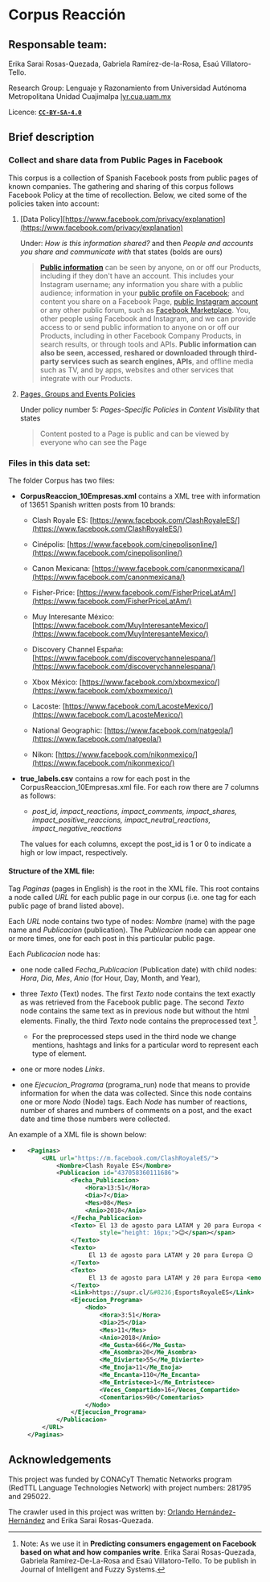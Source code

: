 # Corpus Reacción

## Responsable team:

Erika Sarai Rosas-Quezada, Gabriela Ramírez-de-la-Rosa, Esaú Villatoro-Tello.

Research Group: Lenguaje y Razonamiento from Universidad Autónoma Metropolitana Unidad Cuajimalpa [lyr.cua.uam.mx](http://lyr.cua.uam.mx)

Licence: [**`CC-BY-SA-4.0`**](https://creativecommons.org/licenses/by-sa/4.0/) 

## Brief description

### Collect and share data from Public Pages in Facebook

This corpus is a collection of Spanish Facebook posts from public pages of known companies. The gathering and sharing of this corpus follows Facebook Policy at the time of recollection. Below, we cited some of the policies taken into account:

1. [Data Policy][https://www.facebook.com/privacy/explanation](https://www.facebook.com/privacy/explanation)
   
   Under: *How is this information shared?* and then *People and accounts you share and communicate with* that states (bolds are ours)
   
   > **[Public information](https://www.facebook.com/help/203805466323736?ref=dp)** can be seen by anyone, on or off our Products, including if they don't have an account. This includes your Instagram username; any information you share with a public audience; information in your [public profile on Facebook](https://www.facebook.com/help/203805466323736?ref=dp); and content you share on a Facebook Page, [public Instagram account](https://l.facebook.com/l.php?u=https%3A%2F%2Fhelp.instagram.com%2F448523408565555%3Fref%3Ddp&h=AT3mch0p_K-9n-FqVgCT3-_IyVeeScZj2PcAgiTjWc9PyI69iS2qYWqDqhZnwfUhQFiSp5x9yqHY8MD4m7iLWFrezIj6Dt-CSyT3ugQXCoFzvBq61-n2IgH_5WLEeQ_U2d-6bZY31QkJ5lerHYNprbQX-ErTZQ) or any other public forum, such as [Facebook Marketplace](https://www.facebook.com/marketplace). You, other people using Facebook and Instagram, and we can provide access to or send public information to anyone on or off our Products, including in other Facebook Company Products, in search results, or through tools and APIs. **Public information can also be seen, accessed, reshared or downloaded through third-party services such as search engines, APIs**, and offline media such as TV, and by apps, websites and other services that integrate with our Products.

2. [Pages, Groups and Events Policies](https://www.facebook.com/privacy/explanation)
   
   Under policy number 5: *Pages-Specific Policies* in *Content Visibility* that states 
   
   > Content posted to a Page is public and can be viewed by everyone who can see the Page

### Files in this data set:

The folder Corpus has two files:

* **CorpusReaccion_10Empresas.xml** contains a XML tree with information of 13651 Spanish written posts from 10 brands:
  
  * Clash Royale ES: [https://www.facebook.com/ClashRoyaleES/](https://www.facebook.com/ClashRoyaleES/)
  
  * Cinépolis: [https://www.facebook.com/cinepolisonline/](https://www.facebook.com/cinepolisonline/)
  
  * Canon Mexicana: [https://www.facebook.com/canonmexicana/](https://www.facebook.com/canonmexicana/)
  
  * Fisher-Price: [https://www.facebook.com/FisherPriceLatAm/](https://www.facebook.com/FisherPriceLatAm/)
  
  * Muy Interesante México: [https://www.facebook.com/MuyInteresanteMexico/](https://www.facebook.com/MuyInteresanteMexico/)
  
  * Discovery Channel España: [https://www.facebook.com/discoverychannelespana/](https://www.facebook.com/discoverychannelespana/)
  
  * Xbox México: [https://www.facebook.com/xboxmexico/](https://www.facebook.com/xboxmexico/)
  
  * Lacoste: [https://www.facebook.com/LacosteMexico/](https://www.facebook.com/LacosteMexico/)
  
  * National Geographic: [https://www.facebook.com/natgeola/](https://www.facebook.com/natgeola/)
  
  * Nikon: [https://www.facebook.com/nikonmexico/](https://www.facebook.com/nikonmexico/)

* **true_labels.csv** contains a row for each post in the CorpusReaccion_10Empresas.xml file. For each row there are 7 columns as follows:
  
  * *post_id, impact_reactions, impact_comments, impact_shares, impact_positive_reaccions, impact_neutral_reactions, impact_negative_reactions*
  
  The values for each columns, except the post_id  is 1 or 0 to indicate a high or low impact, respectively.

#### Structure of the XML file:

Tag _Paginas_ (pages in English) is the root in the XML file. This root contains a node called _URL_ for each public page in our corpus (i.e. one tag for each public page of brand listed above).

Each _URL_ node contains two type of nodes: _Nombre_ (name) with the page name and *Publicacion* (publication). The *Publicacion* node can appear one or more times, one for each post in this particular public page.

Each _Publicacion_ node has:

* one node called *Fecha_Publicacion* (Publication date) with child nodes: _Hora_, _Dia_, _Mes_, _Anio_ (for Hour, Day, Month, and Year),

* three _Texto_ (Text) nodes. The first _Texto_ node contains the text exactly as was retrieved from the Facebook public page. The second _Texto_ node contains the same text as in previous node but without the html elements. Finally, the third _Texto_ node contains the preprocessed text [^1]. 
  
  * For the preprocessed steps used in the third node we change mentions, hashtags and links for a particular word to represent each type of element.

* one or more nodes _Links_.

* one *Ejecucion_Programa* (programa_run) node that means to provide information for when the data was collected. Since this node contains one or more _Nodo_ (Node) tags. Each _Node_ has number of reactions, number of shares and numbers of comments on a post, and the exact date and time those numbers were collected.

An example of a XML file is shown below:

- ```xml
    <Paginas>
        <URL url="https://m.facebook.com/ClashRoyaleES/">
            <Nombre>Clash Royale ES</Nombre>
            <Publicacion id="437058360111686">
                <Fecha_Publicacion>
                    <Hora>13:51</Hora>
                    <Dia>7</Dia>
                    <Mes>08</Mes>
                    <Anio>2018</Anio>
                </Fecha_Publicacion>
                <Texto> El 13 de agosto para LATAM y 20 para Europa <span class="_5mfr"><span class="_6qdm" 
                        style="height: 16px;">😉</span></span>
                </Texto>
                <Texto>
                     El 13 de agosto para LATAM y 20 para Europa 😉
                </Texto>
                <Texto>
                     El 13 de agosto para LATAM y 20 para Europa <emoji>
                </Texto>
                <Link>https://supr.cl/&#8236;EsportsRoyaleES</Link>
                <Ejecucion_Programa>
                    <Nodo>
                        <Hora>3:51</Hora>
                        <Dia>25</Dia>
                        <Mes>11</Mes>
                        <Anio>2018</Anio>
                        <Me_Gusta>666</Me_Gusta>
                        <Me_Asombra>20</Me_Asombra>
                        <Me_Divierte>55</Me_Divierte>
                        <Me_Enoja>11</Me_Enoja>
                        <Me_Encanta>110</Me_Encanta>
                        <Me_Entristece>1</Me_Entristece>
                        <Veces_Compartido>16</Veces_Compartido>
                        <Comentarios>90</Comentarios>
                    </Nodo>
                </Ejecucion_Programa>
            </Publicacion>
        </URL>
    </Paginas>
  ```

## Acknowledgements

This project was funded by CONACyT Thematic Networks program (RedTTL Language Technologies Network) with project numbers: 281795 and 295022. 

The crawler used in this project was written by: [Orlando Hernández-Hernández](https://mx.linkedin.com/in/orlando-hern%C3%A1ndez-865247161) and Erika Sarai Rosas-Quezada.

[^1]: Note: As we use it in **Predicting consumers engagement on Facebook based on what and how companies write**. Erika Sarai Rosas-Quezada, Gabriela Ramírez-De-La-Rosa and Esaú Villatoro-Tello. To be publish in Journal of Intelligent and Fuzzy Systems.


